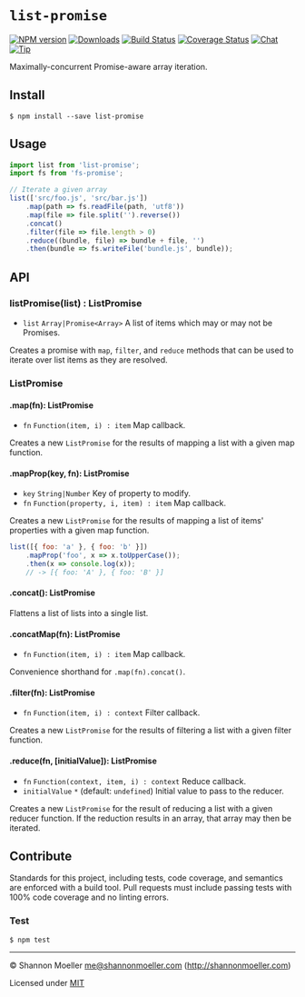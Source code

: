 # `list-promise`

[![NPM version][npm-img]][npm-url] [![Downloads][downloads-img]][npm-url] [![Build Status][travis-img]][travis-url] [![Coverage Status][coveralls-img]][coveralls-url] [![Chat][gitter-img]][gitter-url] [![Tip][tip-img]][tip-url]

Maximally-concurrent Promise-aware array iteration.

## Install

    $ npm install --save list-promise

## Usage

```js
import list from 'list-promise';
import fs from 'fs-promise';

// Iterate a given array
list(['src/foo.js', 'src/bar.js'])
    .map(path => fs.readFile(path, 'utf8'))
    .map(file => file.split('').reverse())
    .concat()
    .filter(file => file.length > 0)
    .reduce((bundle, file) => bundle + file, '')
    .then(bundle => fs.writeFile('bundle.js', bundle));
```

## API

### listPromise(list) : ListPromise

- `list` `Array|Promise<Array>` A list of items which may or may not be Promises.

Creates a promise with `map`, `filter`, and `reduce` methods that can be used to iterate over list items as they are resolved.

### ListPromise

#### .map(fn): ListPromise

- `fn` `Function(item, i) : item` Map callback.

Creates a new `ListPromise` for the results of mapping a list with a given map function.

#### .mapProp(key, fn): ListPromise

- `key` `String|Number` Key of property to modify.
- `fn` `Function(property, i, item) : item` Map callback.

Creates a new `ListPromise` for the results of mapping a list of items' properties with a given map function.

```js
list([{ foo: 'a' }, { foo: 'b' }])
    .mapProp('foo', x => x.toUpperCase());
    .then(x => console.log(x));
    // -> [{ foo: 'A' }, { foo: 'B' }]
```

#### .concat(): ListPromise

Flattens a list of lists into a single list.

#### .concatMap(fn): ListPromise

- `fn` `Function(item, i) : item` Map callback.

Convenience shorthand for `.map(fn).concat()`.

#### .filter(fn): ListPromise

- `fn` `Function(item, i) : context` Filter callback.

Creates a new `ListPromise` for the results of filtering a list with a given filter function.

#### .reduce(fn, [initialValue]): ListPromise

- `fn` `Function(context, item, i) : context` Reduce callback.
- `initialValue` `*` (default: `undefined`) Initial value to pass to the reducer.

Creates a new `ListPromise` for the result of reducing a list with a given reducer function. If the reduction results in an array, that array may then be iterated.

## Contribute

Standards for this project, including tests, code coverage, and semantics are enforced with a build tool. Pull requests must include passing tests with 100% code coverage and no linting errors.

### Test

    $ npm test

----

© Shannon Moeller <me@shannonmoeller.com> (http://shannonmoeller.com)

Licensed under [MIT](http://shannonmoeller.com/mit.txt)

[tip-img]:    https://img.shields.io/badge/tip-jar-yellow.svg?style=flat-square
[tip-url]:    https://www.amazon.com/gp/registry/wishlist/1VQM9ID04YPC5?sort=universal-price
[coveralls-img]: http://img.shields.io/coveralls/shannonmoeller/list-promise/master.svg?style=flat-square
[coveralls-url]: https://coveralls.io/r/shannonmoeller/list-promise
[downloads-img]: http://img.shields.io/npm/dm/list-promise.svg?style=flat-square
[gitter-img]:    http://img.shields.io/badge/gitter-join_chat-1dce73.svg?style=flat-square
[gitter-url]:    https://gitter.im/shannonmoeller/shannonmoeller
[npm-img]:       http://img.shields.io/npm/v/list-promise.svg?style=flat-square
[npm-url]:       https://npmjs.org/package/list-promise
[travis-img]:    http://img.shields.io/travis/shannonmoeller/list-promise.svg?style=flat-square
[travis-url]:    https://travis-ci.org/shannonmoeller/list-promise
